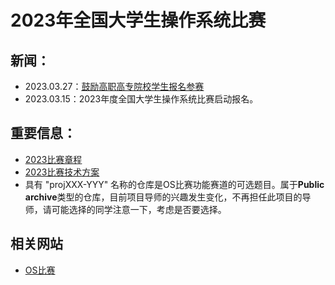 # 2023年全国大学生操作系统比赛

## 新闻：
- 2023.03.27：[鼓励高职高专院校学生报名参赛](https://os.educg.net/)
- 2023.03.15：2023年度全国大学生操作系统比赛启动报名。

## 重要信息：
- [2023比赛章程](https://gitlab.eduxiji.net/csc-os/os2023/-/blob/master/OS-%E7%AB%A0%E7%A8%8B.pdf)
- [2023比赛技术方案](https://gitlab.eduxiji.net/csc-os/os2023/-/blob/master/OS-%E6%8A%80%E6%9C%AF%E6%96%B9%E6%A1%88.pdf)
- 具有 "projXXX-YYY" 名称的仓库是OS比赛功能赛道的可选题目。属于**Public archive**类型的仓库，目前项目导师的兴趣发生变化，不再担任此项目的导师，请可能选择的同学注意一下，考虑是否要选择。

## 相关网站
- [OS比赛](https://os.educg.net/)
